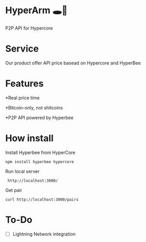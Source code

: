 # HyperArm 🕳️🥊

 P2P API for Hypercore 
 
# Service

Our product offer API price basead on Hypercore and HyperBee

# Features

*Real price time

*Bitcoin-only, not shitcoins

*P2P API powered by Hyperbee


# How install

Install Hyperbee from HyperCore

```
npm install hyperbee hypercore
```
Run local server

```
 http://localhost:3000/
```

Get pair 
```
curl http://localhost:3000/pairs
```

# To-Do

- [ ] Lightning Network integration 
